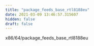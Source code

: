 ```yaml
---
title: "package_feeds_base_rtl8188eu"
date: 2021-03-09 13:46:57.315607
hidden: false
draft: false
---
```


x86/64/package_feeds_base_rtl8188eu


